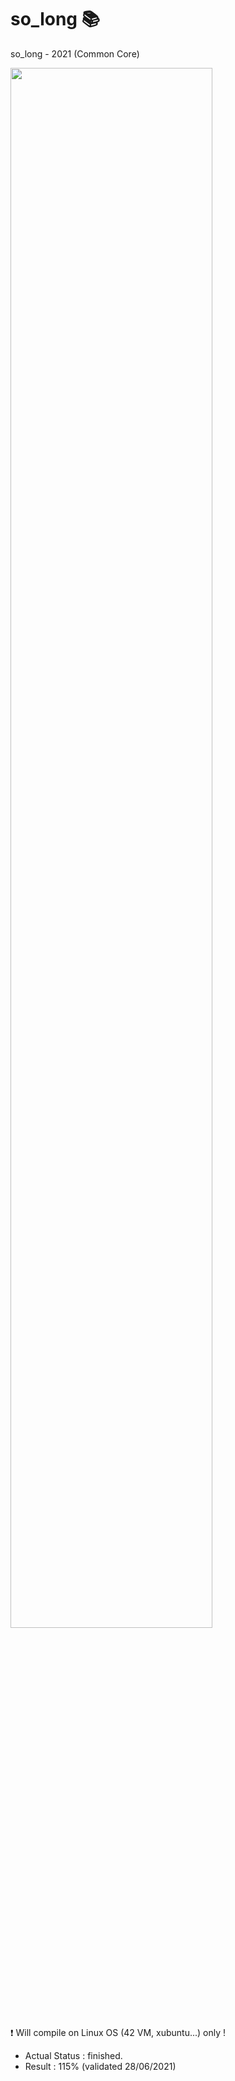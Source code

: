# so_long 📚

so_long - 2021 (Common Core)

<img src="https://github.com/42cursus/so_long/blob/update/solong.gif" width="80%">

❗️ Will compile on Linux OS (42 VM, xubuntu...) only !

- Actual Status : finished.
- Result        : 115% (validated 28/06/2021)
